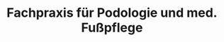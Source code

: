 ---
title: "Fachpraxis für Podologie und med. Fußpflege"
url: /dorsten/fachpraxis-fuer-podologie-und-med-fusspflege/
shop: Kosmetik
---